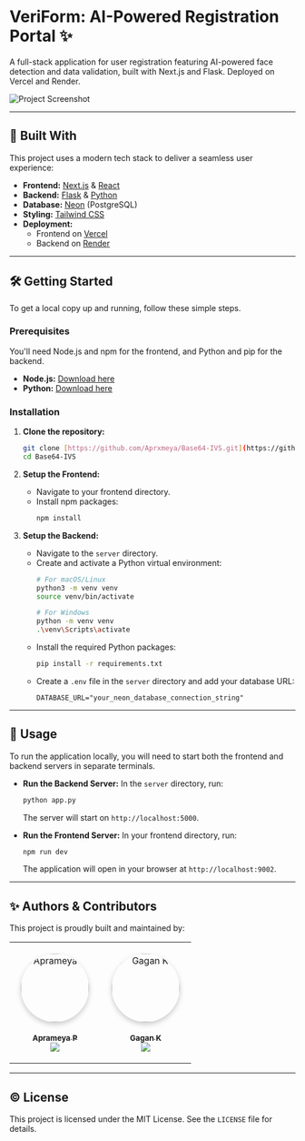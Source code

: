 # VeriForm: AI-Powered Registration Portal ✨

A full-stack application for user registration featuring AI-powered face detection and data validation, built with Next.js and Flask. Deployed on Vercel and Render.

![Project Screenshot](https://your-image-url.com/your-project-screenshot.png)

---
## 🚀 Built With

This project uses a modern tech stack to deliver a seamless user experience:

* **Frontend:** [Next.js](https://nextjs.org/) & [React](https://reactjs.org/)
* **Backend:** [Flask](https://flask.palletsprojects.com/) & [Python](https://www.python.org/)
* **Database:** [Neon](https://neon.tech/) (PostgreSQL)
* **Styling:** [Tailwind CSS](https://tailwindcss.com/)
* **Deployment:**
    * Frontend on [Vercel](https://vercel.com/)
    * Backend on [Render](https://render.com/)

---
## 🛠️ Getting Started

To get a local copy up and running, follow these simple steps.

### Prerequisites

You'll need Node.js and npm for the frontend, and Python and pip for the backend.
* **Node.js:** [Download here](https://nodejs.org/)
* **Python:** [Download here](https://www.python.org/)

### Installation

1.  **Clone the repository:**
    ```sh
    git clone [https://github.com/Aprxmeya/Base64-IVS.git](https://github.com/Aprxmeya/Base64-IVS.git)
    cd Base64-IVS
    ```

2.  **Setup the Frontend:**
    * Navigate to your frontend directory.
    * Install npm packages:
        ```sh
        npm install
        ```

3.  **Setup the Backend:**
    * Navigate to the `server` directory.
    * Create and activate a Python virtual environment:
        ```sh
        # For macOS/Linux
        python3 -m venv venv
        source venv/bin/activate

        # For Windows
        python -m venv venv
        .\venv\Scripts\activate
        ```
    * Install the required Python packages:
        ```sh
        pip install -r requirements.txt
        ```
    * Create a `.env` file in the `server` directory and add your database URL:
        ```
        DATABASE_URL="your_neon_database_connection_string"
        ```

---
## 📖 Usage

To run the application locally, you will need to start both the frontend and backend servers in separate terminals.

* **Run the Backend Server:**
    In the `server` directory, run:
    ```sh
    python app.py
    ```
    The server will start on `http://localhost:5000`.

* **Run the Frontend Server:**
    In your frontend directory, run:
    ```sh
    npm run dev
    ```
    The application will open in your browser at `http://localhost:9002`.

---
## ✨ Authors & Contributors

This project is proudly built and maintained by:

<table>
  <tr>
    <td align="center" style="padding: 20px;">
      <a href="https://github.com/Aprxmeya">
        <img src="https://github.com/Aprxmeya.png?size=120" width="120px;" style="border-radius: 50%; box-shadow: 0 4px 10px rgba(0,0,0,0.2);" alt="Aprameya P"/>
        <br /><br />
        <sub><b>Aprameya P</b></sub>
      </a>
      <br />
      <a href="https://github.com/Aprxmeya">
        <img src="https://img.shields.io/badge/GitHub-Follow-black?logo=github&style=flat-square"/>
      </a>
    </td>
    <td align="center" style="padding: 20px;">
      <a href="https://github.com/Gagan7411082471">
        <img src="https://github.com/Gagan7411082471.png?size=120" width="120px;" style="border-radius: 50%; box-shadow: 0 4px 10px rgba(0,0,0,0.2);" alt="Gagan K"/>
        <br /><br />
        <sub><b>Gagan K</b></sub>
      </a>
      <br />
      <a href="https://github.com/Gagan7411082471">
        <img src="https://img.shields.io/badge/GitHub-Follow-black?logo=github&style=flat-square"/>
      </a>
    </td>
  </tr>
</table>

---
## ©️ License

This project is licensed under the MIT License. See the `LICENSE` file for details.